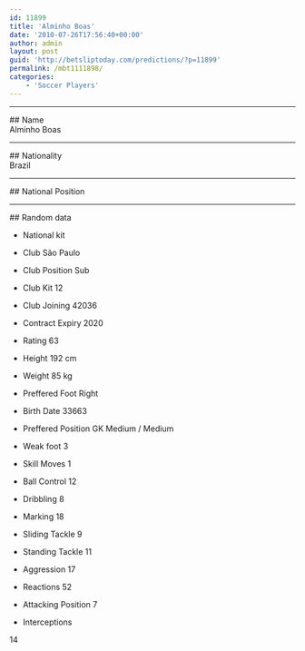 ```yaml
---
id: 11899
title: 'Alminho Boas'
date: '2010-07-26T17:56:40+00:00'
author: admin
layout: post
guid: 'http://betsliptoday.com/predictions/?p=11899'
permalink: /mbt1111898/
categories:
    - 'Soccer Players'
---
```


- - - - - -

\## Name  
 Alminho Boas

- - - - - -

\## Nationality  
 Brazil

- - - - - -

\## National Position

- - - - - -

\## Random data

- National kit
- Club
 São Paulo

- Club Position
 Sub

- Club Kit
 12

- Club Joining
 42036

- Contract Expiry
 2020

- Rating
 63

- Height
 192 cm

- Weight
 85 kg

- Preffered Foot
 Right

- Birth Date
 33663

- Preffered Position
 GK Medium / Medium

- Weak foot
 3

- Skill Moves
 1

- Ball Control
 12

- Dribbling
 8

- Marking
 18

- Sliding Tackle
 9

- Standing Tackle
 11

- Aggression
 17

- Reactions
 52

- Attacking Position
 7

- Interceptions

 14